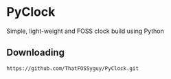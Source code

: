 # PyClock
Simple, light-weight and FOSS clock build using Python

## Downloading
```https://github.com/ThatFOSSyguy/PyClock.git```
